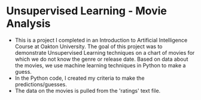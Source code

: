 # Unsupervised Learning - Movie Analysis

- This is a project I completed in an Introduction to Artificial Intelligence Course at Oakton University.
The goal of this project was to demonstrate Unsupervised Learning techniques on a chart of movies for which we do not know the genre or release date.
Based on data about the movies, we use machine learning techniques in Python to make a guess.
- In the Python code, I created my criteria to make the predictions/guesses.
- The data on the movies is pulled from the 'ratings' text file.
